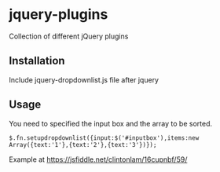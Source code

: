 # jquery-plugins
Collection of different jQuery plugins
## Installation
Include jquery-dropdownlist.js file after jquery
## Usage

You need to specified the input box and the array to be sorted.

`$.fn.setupdropdownlist({input:$('#inputbox'),items:new Array({text:'1'},{text:'2'},{text:'3'})});`

Example at https://jsfiddle.net/clintonlam/16cupnbf/59/

